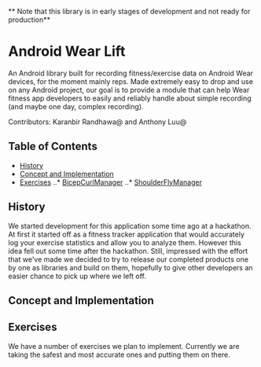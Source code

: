** Note that this library is in early stages of development and not ready for production** 


# Android Wear Lift 

An Android library built for recording fitness/exercise data on Android Wear devices, for the moment mainly reps. Made extremely easy to drop and use on any Android project, our goal is to provide a module that can help Wear fitness app developers to easily and reliably handle about simple recording (and maybe one day, complex recording).

Contributors: Karanbir Randhawa@[](karanbirrandhawa) and Anthony Luu@[](anthonyluu)

Table of Contents
-----------------

- [History](#history)
- [Concept and Implementation](#Concept-and-Implementation)
- [Exercises](#Exercises)
..* [BicepCurlManager](#Bicep-Curl-Manager)
..* [ShoulderFlyManager](#Shoulder-Fly-Manager)

## History

We started development for this application some time ago at a hackathon. At first it started off as a fitness tracker application that would accurately log your exercise statistics and allow you to analyze them. However this idea fell out some time after the hackathon. Still, impressed with the effort that we've made we decided to try to release our completed products one by one as libraries and build on them, hopefully to give other developers an easier chance to pick up where we left off. 

## Concept and Implementation


## Exercises

We have a number of exercises we plan to implement. Currently we are taking the safest and most accurate ones and putting them on there. 
